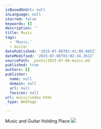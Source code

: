 ```yaml
---
isBasedOnUrl: null
inLanguage: null
starred: false
keywords: []
description: ''
title: Music
tags:
  - 'Music,'
  - Guitar
datePublished: '2015-07-06T01:41:09.005Z'
dateModified: '2015-07-06T03:02:34.361Z'
sourcePath: _posts/2015-07-06-music.md
published: true
authors: []
publisher:
  name: null
  domain: null
  url: null
  favicon: null
url: music/index.html
_type: WebPage

---
```

Music and Guitar Holding Place
![](https://the-grid-user-content.s3-us-west-2.amazonaws.com/d66b951c-b1b1-4ece-92e9-f84efd81ee99.JPG)